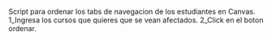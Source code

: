 Script para ordenar los tabs de navegacion de los estudiantes en Canvas.
1_Ingresa los cursos que quieres que se vean afectados.
2_Click en el boton ordenar.